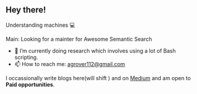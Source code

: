 
<!--
**Agrover112/Agrover112** is a ✨ _special_ ✨ repository because its `README.md` (this file) appears on your GitHub profile.
Here are some ideas to get you started:

- 🔭 I’m currently working on ...
- 🌱 I’m currently learning ...
- 👯 I’m looking to collaborate on ...
- 🤔 I’m looking for help with ...
- 💬 Ask me about ...
- 📫 How to reach me: ...
- 😄 Pronouns: ...
- ⚡ Fun fact: ...
-->
## Hey there!
Understanding machines 💻



Main: Looking for a mainter for Awesome Semantic Search 

- 🌱 I’m currently doing research which involves using a lot of  Bash scripting. 
-  📫 How to reach me:  agrover112@gmail.com

I occassionally write blogs here(will shift ) and on [Medium](https://medium.com/@agrover112) and am open to  **Paid opportunities**.


